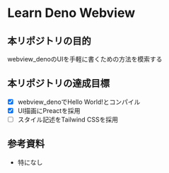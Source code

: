 # Learn Deno Webview

## 本リポジトリの目的
webview_denoのUIを手軽に書くための方法を模索する

## 本リポジトリの達成目標
- [x] webview_denoでHello World!とコンパイル
- [x] UI描画にPreactを採用
- [ ] スタイル記述をTailwind CSSを採用

## 参考資料
- 特になし
